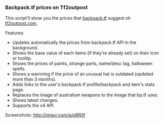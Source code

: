 ### Backpack.tf prices on Tf2outpost
This script'll show you the prices that [backpack.tf](http://backpack.tf) suggest oh [tf2outpost.com](http://tf2outpost.com).

Features:
- Updates automatically the prices from backpack.tf API in the background.
- Shows the base value of each items (if they're already set) on their icon or tooltip.
- Shows the prices of paints, strange parts, name/desc tag, halloween spells.
- Shows a warnning if the price of an unusual hat is outdated (updated more than 3 months).
- Adds links to the user's backpack.tf profile/backpack and item's stats page.
- Replaces the image of australium weapons to the image that bp.tf uses.
- Shows latest changes.
- Supports the v4 API.

Screenshots:
http://imgur.com/a/pBR0f

